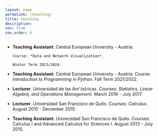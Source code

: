 ```yaml
---
layout: page
permalink: /teaching/
title: teaching
description: 
nav: true
nav_order: 6
---
```


- **Teaching Assistant**. Central European University - Austria.

      Course: *Data and Network Visualization*.

      Winter Term 2023/2024.

- **Teaching Assistant**. Central European University - Austria. Course: *Introduction to Programming in Python*. Fall Term 2021/2022.

- **Lecturer**. Universidad de las Am\'{e}ricas. Courses: *Statistics, Linear Algebra, and Operations Management*. March 2016 - July 2017.

- **Lecturer**. Universidad San Francisco de Quito. Courses: *Calculus*. August 2015 - December 2015.

- **Teaching Assistant**. Universidad San Francisco de Quito. Courses: Calculus I and Advanced Calculus for Sciences I. August 2013 - July 2015.  
